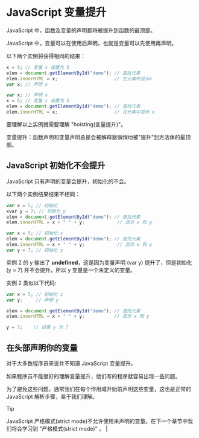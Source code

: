 # JavaScript 变量提升

JavaScript 中，函数及变量的声明都将被提升到函数的最顶部。

JavaScript 中，变量可以在使用后声明，也就是变量可以先使用再声明。

以下两个实例将获得相同的结果：

<!--sec data-title="实例" data-filename="js_hoisting1" ces-->
```javascript
x = 5; // 变量 x 设置为 5
elem = document.getElementById("demo"); // 查找元素
elem.innerHTML = x;                     // 在元素中显示x
var x; // 声明 x
```
<!--endsec-->

<!--sec data-title="实例" data-filename="js_hoisting2" ces-->
```javascript
var x; // 声明 x
x = 5; // 变量 x 设置为 5
elem = document.getElementById("demo"); // 查找元素
elem.innerHTML = x;                     // 在元素中显示 x
```
<!--endsec-->

要理解以上实例就需要理解 "hoisting(变量提升)"。

变量提升：函数声明和变量声明总是会被解释器悄悄地被"提升"到方法体的最顶部。

## JavaScript 初始化不会提升

JavaScript 只有声明的变量会提升，初始化的不会。

以下两个实例结果结果不相同：

<!--sec data-title="实例1" data-filename="js_hoisting4" ces-->
```javascript
var x = 5; // 初始化
xvar y = 7; // 初始化 y
elem = document.getElementById("demo"); // 查找元素
elem.innerHTML = x + " " + y;            // 显示 x 和 y
```
<!--endsec-->

<!--sec data-title="实例2" data-filename="js_hoisting3" ces-->
```javascript
var x = 5; // 初始化 x
elem = document.getElementById("demo"); // 查找元素
elem.innerHTML = x + " " + y;            // 显示 x 和 y
var y = 7; // 初始化 y
```
<!--endsec-->

实例 2 的 y 输出了 **undefined**，这是因为变量声明 (var y) 提升了，但是初始化(y = 7) 并不会提升，所以 y 变量是一个未定义的变量。

实例 2 类似以下代码:

```javascript
var x = 5; // 初始化 x
var y;     // 声明 y

elem = document.getElementById("demo"); // 查找元素
elem.innerHTML = x + " " + y;           // 显示 x 和 y

y = 7;    // 设置 y 为 7
```

## 在头部声明你的变量

对于大多数程序员来说并不知道 JavaScript 变量提升。

如果程序员不能很好的理解变量提升，他们写的程序就容易出现一些问题。

为了避免这些问题，通常我们在每个作用域开始前声明这些变量，这也是正常的 JavaScript 解析步骤，易于我们理解。

> [!TIP]
> JavaScript 严格模式(strict mode)不允许使用未声明的变量。在下一个章节中我们将会学习到 "严格模式(strict mode)" 。 |
